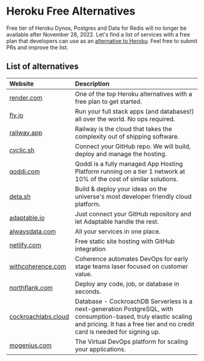 # Heroku Free Alternatives
Free tier of Heroku Dynos, Postgres and Data for Redis will no longer be available after November 28, 2022. Let's find a list of services with a free plan that developers can use as an [alternative to Heroku](https://engagespot.co/blog/free-heroku-alternatives). Feel free to submit PRs and improve the list.

## List of alternatives
| Website | Description |
| :---- | :-------------|
| [render.com](https://render.com/) | One of the top Heroku alternatives with a free plan to get started. |
| [fly.io](https://fly.io/) | Run your full stack apps (and databases!) all over the world. No ops required. |
| [railway.app](https://railway.app/) | Railway is the cloud that takes the complexity out of shipping software. |
| [cyclic.sh](https://www.cyclic.sh/) | Connect your GitHub repo. We will build, deploy and manage the hosting. |
| [qoddi.com](https://qoddi.com/) | Qoddi is a fully managed App Hosting Platform running on a tier 1 network at 10% of the cost of similar solutions. |
| [deta.sh](https://www.deta.sh/) | Build & deploy your ideas on the universe's most developer friendly cloud platform. |
| [adaptable.io](https://adaptable.io/) | Just connect your GitHub repository and let Adaptable handle the rest. |
| [alwaysdata.com](https://www.alwaysdata.com/en/) | All your services in one place. |
| [netlify.com](https://www.netlify.com/) | Free static site hosting with GitHub integration |
| [withcoherence.com](https://www.withcoherence.com/) | Coherence automates DevOps for early stage teams laser focused on customer value. |
| [northflank.com](https://www.northflank.com/) | Deploy any code, job, or database in seconds. |
| [cockroachlabs.cloud](https://cockroachlabs.cloud/) | Database - CockroachDB Serverless is a next-generation PostgreSQL, with consumption-based, truly elastic scaling and pricing. It has a free tier and no credit card is needed for signing up. |
| [mogenius.com](https://mogenius.com/) | The Virtual DevOps platform for scaling your applications. |
